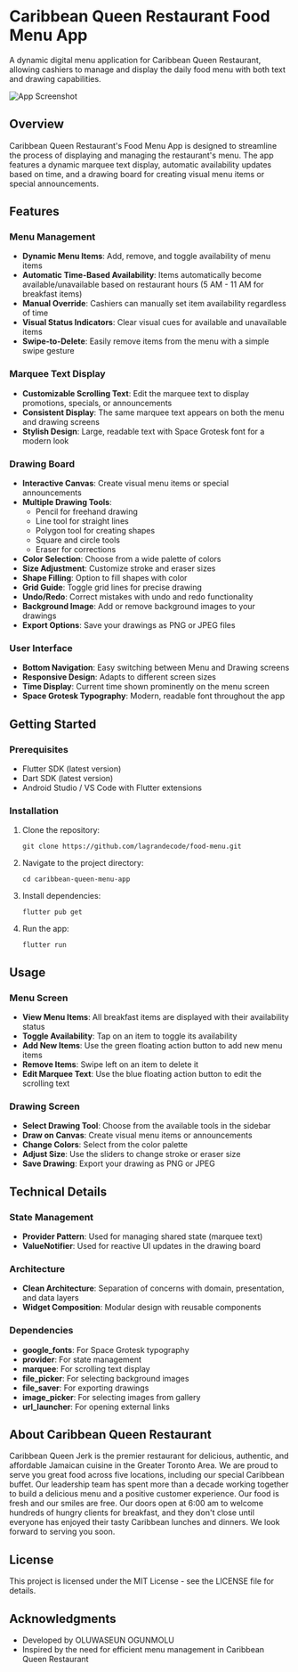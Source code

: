 # Caribbean Queen Restaurant Food Menu App

A dynamic digital menu application for Caribbean Queen Restaurant, allowing cashiers to manage and display the daily food menu with both text and drawing capabilities.

![App Screenshot](screenshot.png)

## Overview

Caribbean Queen Restaurant's Food Menu App is designed to streamline the process of displaying and managing the restaurant's menu. The app features a dynamic marquee text display, automatic availability updates based on time, and a drawing board for creating visual menu items or special announcements.

## Features

### Menu Management
- **Dynamic Menu Items**: Add, remove, and toggle availability of menu items
- **Automatic Time-Based Availability**: Items automatically become available/unavailable based on restaurant hours (5 AM - 11 AM for breakfast items)
- **Manual Override**: Cashiers can manually set item availability regardless of time
- **Visual Status Indicators**: Clear visual cues for available and unavailable items
- **Swipe-to-Delete**: Easily remove items from the menu with a simple swipe gesture

### Marquee Text Display
- **Customizable Scrolling Text**: Edit the marquee text to display promotions, specials, or announcements
- **Consistent Display**: The same marquee text appears on both the menu and drawing screens
- **Stylish Design**: Large, readable text with Space Grotesk font for a modern look

### Drawing Board
- **Interactive Canvas**: Create visual menu items or special announcements
- **Multiple Drawing Tools**: 
  - Pencil for freehand drawing
  - Line tool for straight lines
  - Polygon tool for creating shapes
  - Square and circle tools
  - Eraser for corrections
- **Color Selection**: Choose from a wide palette of colors
- **Size Adjustment**: Customize stroke and eraser sizes
- **Shape Filling**: Option to fill shapes with color
- **Grid Guide**: Toggle grid lines for precise drawing
- **Undo/Redo**: Correct mistakes with undo and redo functionality
- **Background Image**: Add or remove background images to your drawings
- **Export Options**: Save your drawings as PNG or JPEG files

### User Interface
- **Bottom Navigation**: Easy switching between Menu and Drawing screens
- **Responsive Design**: Adapts to different screen sizes
- **Time Display**: Current time shown prominently on the menu screen
- **Space Grotesk Typography**: Modern, readable font throughout the app

## Getting Started

### Prerequisites
- Flutter SDK (latest version)
- Dart SDK (latest version)
- Android Studio / VS Code with Flutter extensions

### Installation

1. Clone the repository:
   ```
   git clone https://github.com/lagrandecode/food-menu.git
   ```

2. Navigate to the project directory:
   ```
   cd caribbean-queen-menu-app
   ```

3. Install dependencies:
   ```
   flutter pub get
   ```

4. Run the app:
   ```
   flutter run
   ```

## Usage

### Menu Screen
- **View Menu Items**: All breakfast items are displayed with their availability status
- **Toggle Availability**: Tap on an item to toggle its availability
- **Add New Items**: Use the green floating action button to add new menu items
- **Remove Items**: Swipe left on an item to delete it
- **Edit Marquee Text**: Use the blue floating action button to edit the scrolling text

### Drawing Screen
- **Select Drawing Tool**: Choose from the available tools in the sidebar
- **Draw on Canvas**: Create visual menu items or announcements
- **Change Colors**: Select from the color palette
- **Adjust Size**: Use the sliders to change stroke or eraser size
- **Save Drawing**: Export your drawing as PNG or JPEG

## Technical Details

### State Management
- **Provider Pattern**: Used for managing shared state (marquee text)
- **ValueNotifier**: Used for reactive UI updates in the drawing board

### Architecture
- **Clean Architecture**: Separation of concerns with domain, presentation, and data layers
- **Widget Composition**: Modular design with reusable components

### Dependencies
- **google_fonts**: For Space Grotesk typography
- **provider**: For state management
- **marquee**: For scrolling text display
- **file_picker**: For selecting background images
- **file_saver**: For exporting drawings
- **image_picker**: For selecting images from gallery
- **url_launcher**: For opening external links

## About Caribbean Queen Restaurant

Caribbean Queen Jerk is the premier restaurant for delicious, authentic, and affordable Jamaican cuisine in the Greater Toronto Area. We are proud to serve you great food across five locations, including our special Caribbean buffet. Our leadership team has spent more than a decade working together to build a delicious menu and a positive customer experience. Our food is fresh and our smiles are free. Our doors open at 6:00 am to welcome hundreds of hungry clients for breakfast, and they don't close until everyone has enjoyed their tasty Caribbean lunches and dinners. We look forward to serving you soon.

## License

This project is licensed under the MIT License - see the LICENSE file for details.

## Acknowledgments

- Developed by OLUWASEUN OGUNMOLU
- Inspired by the need for efficient menu management in Caribbean Queen Restaurant 